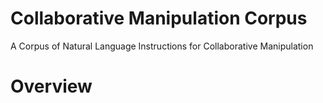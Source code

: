 # Collaborative Manipulation Corpus
A Corpus of Natural Language Instructions for Collaborative Manipulation

# Overview 
